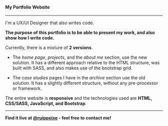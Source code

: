 #### My Portfolio Website

---

I'm a UX/UI Designer that also writes code.

**The purpose of this portfolio is to be able to present my work, and also show how I write code.**

Currently, there is a mixture of **2 versions**.

+ The *home page*, *projects*, and the *about me* section, use the new solution. It has a different approach relative to the HTML structure, was built with SASS, and also makes use of the bootstrap grid.

+ The *case studies* pages I have in the *archive* section use the old solution. It has a slightly different structure, without any pre-processor or framework.

The entire website is **responsive** and the technologies used are **HTML, CSS/SASS, JavaScript, and Bootstrap**.

---

**Find it live at [@ruippeixe](https://ruippeixe.com/) - feel free to contact me!**